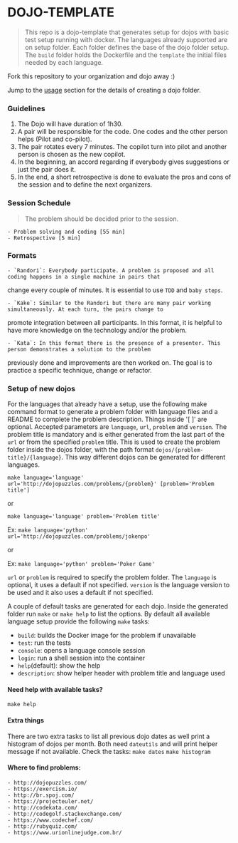 # DOJO-TEMPLATE

> This repo is a dojo-template that generates setup for dojos with basic test setup running with docker.
> The languages already supported are on setup folder. Each folder defines the base of the dojo folder setup.
> The `build` folder holds the Dockerfile and the `template` the initial files needed by each language.

Fork this repository to your organization and dojo away :)

Jump to the [usage](#usage) section for the details of creating a dojo folder.

### Guidelines

1. The Dojo will have duration of 1h30.
2. A pair will be responsible for the code. One codes and the other person helps (Pilot and co-pilot).
3. The pair rotates every 7 minutes. The copilot turn into pilot and another person is chosen as the new copilot.
4. In the beginning, an accord regarding if everybody gives suggestions or just the pair does it.
5. In the end, a short retrospective is done to evaluate the pros and cons of the session and to define the next
organizers.

### Session Schedule

> The problem should be decided prior to the session.

	- Problem solving and coding [55 min]
	- Retrospective [5 min]

### Formats

	- `Randori`: Everybody participate. A problem is proposed and all coding happens in a single machine in pairs that
  change every couple of minutes. It is essential to use `TDD` and `baby steps`.

	- `Kake`: Similar to the Randori but there are many pair working simultaneously. At each turn, the pairs change to
  promote integration between all participants. In this format, it is helpful to have more knowledge on the technology
  and/or the problem.

	- `Kata`: In this format there is the presence of a presenter. This person demonstrates a solution to the problem
  previously done and improvements are then worked on. The goal is to practice a specific technique, change or
  refactor.

### Setup of new dojos

For the languages that already have a setup, use the following make command format to generate a problem folder with
language files and a README to complete the problem description. Things inside '[ ]' are optional. Accepted parameters
are `language`, `url`, `problem` and `version`. The problem title is mandatory and is either generated from the last
part of the `url` or from the specified `problem` title. This is used to create the problem folder inside the dojos
folder, with the path format `dojos/{problem-title}/{language}`. This way different dojos can be generated for
different languages.

`make language='language' url='http://dojopuzzles.com/problems/{problem}' [problem='Problem title']`

or

`make language='language' problem='Problem title'`

Ex: `make language='python' url='http://dojopuzzles.com/problems/jokenpo'`

or

Ex: `make language='python' problem='Poker Game'`

`url` or `problem` is required to specify the problem folder. The `language` is optional, it uses a default if not
specified. `version` is the language version to be used and it also uses a default if not specified.

A couple of default tasks are generated for each dojo. Inside the generated folder run `make` or `make help` to list
the options. By default all available language setup provide the following `make` tasks:
- `build`: builds the Docker image for the problem if unavailable
- `test`: run the tests
- `console`: opens a language console session
- `login`: run a shell session into the container
- `help`(default): show the help
- `description`: show helper header with problem title and language used

#### Need help with available tasks?
`make help`

#### Extra things
There are two extra tasks to list all previous dojo dates as well print a histogram of dojos per month. Both need
`dateutils` and will print helper message if not available. Check the tasks:
`make dates`
`make histogram`

#### Where to find problems:

	- http://dojopuzzles.com/
	- https://exercism.io/
	- http://br.spoj.com/
	- https://projecteuler.net/
	- http://codekata.com/
	- http://codegolf.stackexchange.com/
	- https://www.codechef.com/
	- http://rubyquiz.com/
	- https://www.urionlinejudge.com.br/
